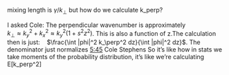 mixing length is $\gamma/k_\perp$ but how do we calculate k_perp?

I asked Cole:
The perpendicular wavenumber is approximately  
$k_\perp \approx k_y^2 + k_x^2 \approx k_y^2 (1 + s^2 z^2)$. This is also a function of z.The calculation then is just:    $\frac{\int |phi|^2 k_\perp^2 dz}{\int |phi|^2 dz}$. The denominator just normalizes
[5:45](https://deeplasma.slack.com/archives/D070WUF43MZ/p1732549502815009)
Cole Stephens
So it’s like how in stats we take moments of the probability distribution, it’s like we’re calculating E[k_perp^2]